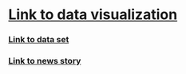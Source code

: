 # [Link to data visualization](https://www.datawrapper.de/_/W8U82/)
### [Link to data set](https://news.gallup.com/poll/329384/presidential-approval-ratings-joe-biden.aspx)
### [Link to news story](https://www.nytimes.com/2021/11/27/us/politics/biden-policies-approval-ratings.html)
